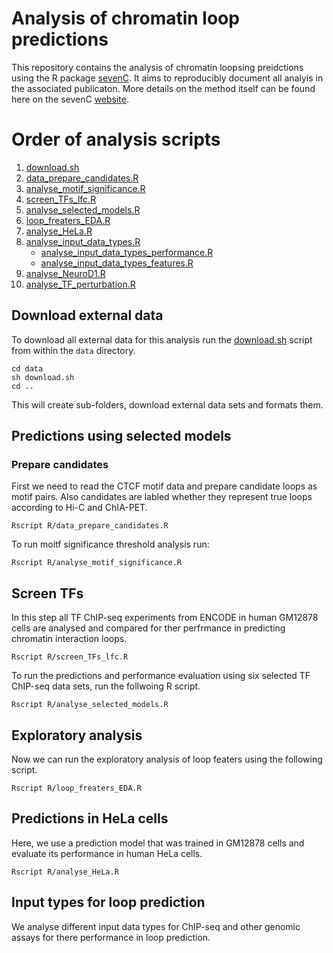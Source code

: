# Analysis of chromatin loop predictions

This repository contains the analysis of chromatin loopsing preidctions using 
the R package [sevenC](https://github.com/ibn-salem/sevenC). 
It aims to reproducibly document all analyis in the associated publicaton. 
More details on the method itself can be found here on the sevenC 
[website](https://ibn-salem.github.io/sevenC/).


# Order of analysis scripts
1. [download.sh](download.sh)
1. [data_prepare_candidates.R](R/data_prepare_candidates.R)
1. [analyse_motif_significance.R](R/analyse_motif_significance.R)
1. [screen_TFs_lfc.R](R/screen_TFs_lfc.R)
1. [analyse_selected_models.R](R/analyse_selected_models.R)
1. [loop_freaters_EDA.R](R/loop_freaters_EDA.R)
1. [analyse_HeLa.R](R/analyse_HeLa.R)
1. [analyse_input_data_types.R](R/analyse_input_data_types.R)
    - [analyse_input_data_types_performance.R](R/analyse_input_data_performance_types.R)
    - [analyse_input_data_types_features.R](R/analyse_input_data_features.R)
1. [analyse_NeuroD1.R](R/analyse_NeuroD1.R)
1. [analyse_TF_perturbation.R](R/analyse_TF_perturbation.R)

## Download external data

To download all external data for this analysis run the [download.sh](download.sh) script
from within the `data` directory.
```
cd data
sh download.sh
cd ..
```
This will create sub-folders, download external data sets and formats them.

## Predictions using selected models

### Prepare candidates
First we need to read the CTCF motif data and prepare candidate loops as motif pairs. 
Also candidates are labled whether they represent true loops according to Hi-C and ChIA-PET.
```
Rscript R/data_prepare_candidates.R
```

To run moitf significance threshold analysis run:
```
Rscript R/analyse_motif_significance.R
```

## Screen TFs
In this step all TF ChIP-seq experiments from ENCODE in human GM12878 cells are analysed and compared for ther perfrmance in predicting chromatin interaction loops. 
```
Rscript R/screen_TFs_lfc.R
```

To run the predictions and performance evaluation using six selected TF ChIP-seq data sets, run the follwoing R script. 
```
Rscript R/analyse_selected_models.R
```

## Exploratory analysis
Now we can run the exploratory analysis of loop featers using the following script.
```
Rscript R/loop_freaters_EDA.R
```

## Predictions in HeLa cells
Here, we use a prediction model that was trained in GM12878 cells and evaluate its performance in human HeLa cells.
```
Rscript R/analyse_HeLa.R
```

## Input types for loop prediction
We analyse different input data types for ChIP-seq and other genomic assays for there performance in loop prediction.


